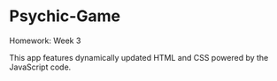# Psychic-Game
Homework: Week 3

This app features dynamically updated HTML and CSS powered by the JavaScript code.
